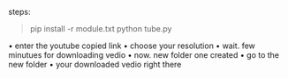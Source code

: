 steps:
> pip install -r module.txt
> python tube.py
    
• enter the youtube copied link
• choose your resolution
• wait. few minutues for downloading vedio
• now. new folder one created
• go to the new folder
• your downloaded vedio right there
